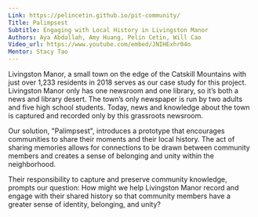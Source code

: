 ```yaml
---
Link: https://pelincetin.github.io/pit-community/
Title: Palimpsest
Subtitle: Engaging with Local History in Livingston Manor
Authors: Aya Abdallah, Amy Huang, Pelin Cetin, Will Cao
Video_url: https://www.youtube.com/embed/JNIHExhr04o
Mentor: Stacy Tao
---
```


Livingston Manor, a small town on the edge of the Catskill Mountains with just over 1,233 residents in 2018 serves as our case study for this project. Livingston Manor only has one newsroom and one library, so it’s both a news and library desert. The town’s only newspaper is run by two adults and five high school students. Today, news and knowledge about the town is captured and recorded only by this grassroots newsroom.

Our solution, "Palimpsest", introduces a prototype that encourages communities to share their moments and their local history. The act of sharing memories allows for connections to be drawn between community members and creates a sense of belonging and unity within the neighborhood.

Their responsibility to capture and preserve community knowledge, prompts our question: How might we help Livingston Manor record
and engage with their shared history so that
community members have a greater sense of
identity, belonging, and unity?
